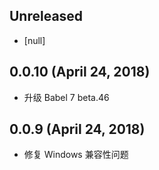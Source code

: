 ## Unreleased

* [null]

## 0.0.10 (April 24, 2018)

* 升级 Babel 7 beta.46

## 0.0.9 (April 24, 2018)

* 修复 Windows 兼容性问题

